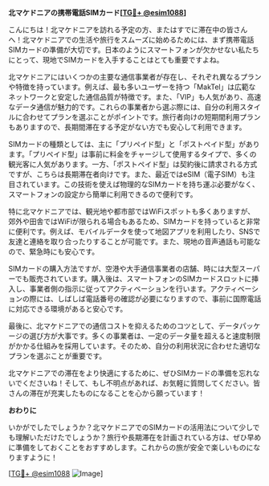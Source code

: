**北マケドニアの携帯電話SIMカード[[TG💪+ @esim1088](https://t.me/s/esim1088)]**

こんにちは！北マケドニアを訪れる予定の方、またはすでに滞在中の皆さんへ！北マケドニアでの生活や旅行をスムーズに始めるためには、まず携帯電話SIMカードの準備が大切です。日本のようにスマートフォンが欠かせない私たちにとって、現地でSIMカードを入手することはとても重要ですよね。

北マケドニアにはいくつかの主要な通信事業者が存在し、それぞれ異なるプランや特徴を持っています。例えば、最も多いユーザーを持つ「MakTel」は広範なネットワークと安定した通信品質が特徴です。また、「VIP」も人気があり、高速なデータ通信が魅力的です。これらの事業者から選ぶ際には、自分の利用スタイルに合わせてプランを選ぶことがポイントです。旅行者向けの短期間利用プランもありますので、長期間滞在する予定がない方でも安心して利用できます。

SIMカードの種類としては、主に「プリペイド型」と「ポストペイド型」があります。「プリペイド型」は事前に料金をチャージして使用するタイプで、多くの観光客に人気があります。一方、「ポストペイド型」は契約後に請求される方式ですが、こちらは長期滞在者向けです。また、最近ではeSIM（電子SIM）も注目されています。この技術を使えば物理的なSIMカードを持ち運ぶ必要がなく、スマートフォンの設定から簡単に利用できるので便利です。

特に北マケドニアでは、観光地や都市部ではWiFiスポットも多くありますが、郊外や田舎ではWiFiが限られる場合もあるため、SIMカードを持っていると非常に便利です。例えば、モバイルデータを使って地図アプリを利用したり、SNSで友達と連絡を取り合ったりすることが可能です。また、現地の音声通話も可能なので、緊急時にも安心です。

SIMカードの購入方法ですが、空港や大手通信事業者の店舗、時には大型スーパーでも販売されています。購入後は、スマートフォンのSIMカードスロットに挿入し、事業者側の指示に従ってアクティベーションを行います。アクティベーションの際には、しばしば電話番号の確認が必要になりますので、事前に国際電話に対応できる環境があると安心です。

最後に、北マケドニアでの通信コストを抑えるためのコツとして、データパッケージの選び方が大事です。多くの事業者は、一定のデータ量を超えると速度制限がかかる仕組みを採用しています。そのため、自分の利用状況に合わせた適切なプランを選ぶことが重要です。

北マケドニアでの滞在をより快適にするために、ぜひSIMカードの準備を忘れないでくださいね！そして、もし不明点があれば、お気軽に質問してください。皆さんの滞在が充実したものになることを心から願っています！

**おわりに**

いかがでしたでしょうか？北マケドニアでのSIMカードの活用法について少しでも理解いただけたでしょうか？旅行や長期滞在を計画されている方は、ぜひ早めに準備をしておくことをおすすめします。これからの旅が安全で楽しいものになりますように！

[[TG💪+ @esim1088](https://t.me/s/esim1088) ![Image](https://i.postimg.cc/Y0z9fWf4/image.png)]